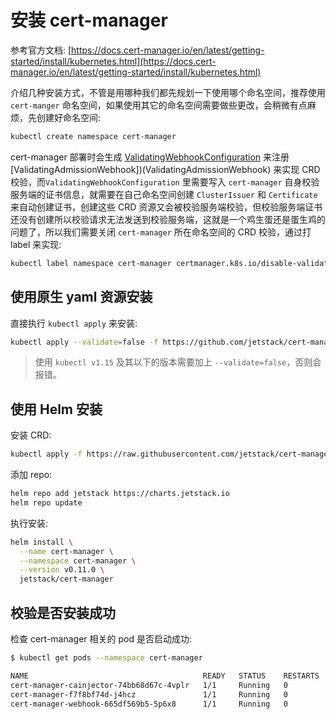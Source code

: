 # 安装 cert\-manager

参考官方文档: [https://docs.cert-manager.io/en/latest/getting-started/install/kubernetes.html](https://docs.cert-manager.io/en/latest/getting-started/install/kubernetes.html)

介绍几种安装方式，不管是用哪种我们都先规划一下使用哪个命名空间，推荐使用 `cert-manger` 命名空间，如果使用其它的命名空间需要做些更改，会稍微有点麻烦，先创建好命名空间:

```bash
kubectl create namespace cert-manager
```

cert-manager 部署时会生成 [ValidatingWebhookConfiguration](https://kubernetes.io/docs/reference/access-authn-authz/admission-controllers/) 来注册 \[ValidatingAdmissionWebhook\]\)\(ValidatingAdmissionWebhook\) 来实现 CRD 校验，而`ValidatingWebhookConfiguration` 里需要写入 `cert-manager` 自身校验服务端的证书信息，就需要在自己命名空间创建 `ClusterIssuer` 和 `Certificate` 来自动创建证书，创建这些 CRD 资源又会被校验服务端校验，但校验服务端证书还没有创建所以校验请求无法发送到校验服务端，这就是一个鸡生蛋还是蛋生鸡的问题了，所以我们需要关闭 `cert-manager` 所在命名空间的 CRD 校验，通过打 label 来实现:

```bash
kubectl label namespace cert-manager certmanager.k8s.io/disable-validation=true
```

## 使用原生 yaml 资源安装

直接执行 `kubectl apply` 来安装:

```bash
kubectl apply --validate=false -f https://github.com/jetstack/cert-manager/releases/download/v0.11.0/cert-manager.yaml
```

> 使用 `kubectl v1.15` 及其以下的版本需要加上 `--validate=false`，否则会报错。

## 使用 Helm 安装

安装 CRD:

```bash
kubectl apply -f https://raw.githubusercontent.com/jetstack/cert-manager/release-0.11/deploy/manifests/00-crds.yaml
```

添加 repo:

```bash
helm repo add jetstack https://charts.jetstack.io
helm repo update
```

执行安装:

```bash
helm install \
  --name cert-manager \
  --namespace cert-manager \
  --version v0.11.0 \
  jetstack/cert-manager
```

## 校验是否安装成功

检查 cert-manager 相关的 pod 是否启动成功:

``` bash
$ kubectl get pods --namespace cert-manager

NAME                                       READY   STATUS    RESTARTS   AGE
cert-manager-cainjector-74bb68d67c-4vplr   1/1     Running   0          101s
cert-manager-f7f8bf74d-j4hcz               1/1     Running   0          101s
cert-manager-webhook-665df569b5-5p6x8      1/1     Running   0          101s
```
